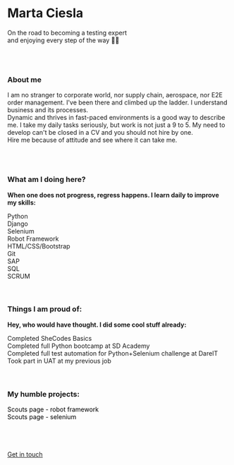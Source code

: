 <!DOCTYPE html>
<html lang="en">
<head>
    <meta charset="UTF-8">
    <link href="https://cdn.jsdelivr.net/npm/bootstrap@5.0.2/dist/css/bootstrap.min.css" rel="stylesheet" integrity="sha384-EVSTQN3/azprG1Anm3QDgpJLIm9Nao0Yz1ztcQTwFspd3yD65VohhpuuCOmLASjC" crossorigin="anonymous">
    <link rel="stylesheet"
          href="https://fonts.googleapis.com/css?family=Tangerine">

</head>
<body>

<br>
<br>
<div>
    <div style="center"><h1>Marta Ciesla</h1></div>
    <p>On the road to becoming a testing expert<br>
        and enjoying every step of the way 👩‍💻</p>
    <br>
    <br>
    <div>
    <h3>About me</h3>
        <p>I am no stranger to corporate world, nor supply chain, aerospace, nor E2E order management. I've been there and climbed up the ladder. I understand business and its processes.<br>
        Dynamic and thrives in fast-paced environments is a good way to describe me. I take my daily tasks seriously, but work is not just a 9 to 5. My need to develop can't be closed in a CV and you should not hire by one. <br>Hire me because of attitude and see where it can take me.</p>
    </div>
    <br>
    <br>
    <div>
        <h3>What am I doing here?</h3>
        <p><b>When one does not progress, regress happens. I learn daily to improve my skills:</b></p>
        <div class="container">
          <div class="row">
            <div class="col">Python</div>
          </div>
          <div class="row">
            <div class="col">Django</div>
          </div>
          <div class="row">
            <div class="col">Selenium</div>
          </div>
          <div class="row">
            <div class="col">Robot Framework</div>
          </div>
          <div class="row">
            <div class="col">HTML/CSS/Bootstrap</div>
          </div>
          <div class="row">
            <div class="col">Git</div>
          </div>
          <div class="row">
            <div class="col">SAP</div>
          </div>
          <div class="row">
            <div class="col">SQL</div>
          </div>
          <div class="row">
            <div class="col">SCRUM</div>
          </div>
        </div>
    </div>
    <br>
    <div>
        <br>
        <h3>Things I am proud of:</h3>
        <p><b>Hey, who would have thought. I did some cool stuff already:</b></p>
        <div class="container">
          <div class="row">
            <div class="col">Completed SheCodes Basics</div>
          </div>
          <div class="row">
            <div class="col">Completed full Python bootcamp at SD Academy</div>
          </div>
          <div class="row">
            <div class="col">Completed full test automation for Python+Selenium challenge at DareIT</div>
          </div>
          <div class="row">
            <div class="col">Took part in UAT at my previous job</div>
          </div>
        </div>
    </div>
    <br>
    <div>
        <br>
        <h3>My humble projects:</h3>
        <div class="container">
          <div class="row">
            <div class="col"><a href = "https://github.com/martus89/footballscouts_robotframework_r" style="text-decoration:none; color:black">Scouts page - robot framework</a></div>
          </div>
          <div class="row">
            <div class="col"><a href = "https://github.com/martus89/Testing_scouts" style="text-decoration:none; color:black">Scouts page - selenium</a></div>
          </div>
        </div>
    </div>
        <br>
        <br>
        <br>
        <br>
        <div><a href = "https://www.linkedin.com/in/marta-ciesla-1a773b50/">Get in touch</a></div>
        <br>
        <br>
        <br>
    </div>
</body>
</html>